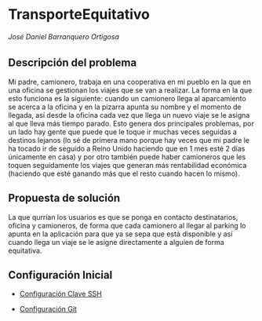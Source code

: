# TransporteEquitativo

###### José Daniel Barranquero Ortigosa


## Descripción del problema

Mi padre, camionero, trabaja en una cooperativa en mi pueblo en la que en una oficina se gestionan los viajes que se van a realizar. La forma en la que esto funciona es la siguiente: cuando un camionero llega al aparcamiento se acerca a la oficina y en la pizarra apunta su nombre y el momento de llegada, así desde la oficina cada vez que llega un nuevo viaje se le asigna al que lleva más tiempo parado. Esto genera dos principales problemas, por un lado hay gente que puede que le toque ir muchas veces seguidas a destinos lejanos (lo sé de primera mano porque hay veces que mi padre le ha tocado ir de seguido a Reino Unido haciendo que en 1 mes esté 2 días únicamente en casa) y por otro también puede haber camioneros que les toquen seguidamente los viajes que generan más rentabilidad económica (haciendo que esté ganando más que el resto cuando hacen lo mismo).

## Propuesta de solución

La que qurrían los usuarios es que se ponga en contacto destinatarios, oficina y camioneros, de forma que cada camionero al llegar al parking lo apunta en la aplicación para que ya se sepa que está disponible y así cuando llega un viaje se le asigne directamente a alguien de forma equitativa.

## Configuración Inicial

- [Configuración Clave SSH](https://github.com/danibarranqueroo/CestApp/blob/Objetivo-0/docs/conexionssh.png)

-  [Configuración Git](https://github.com/danibarranqueroo/CestApp/blob/Objetivo-0/docs/gitconfig.png)
